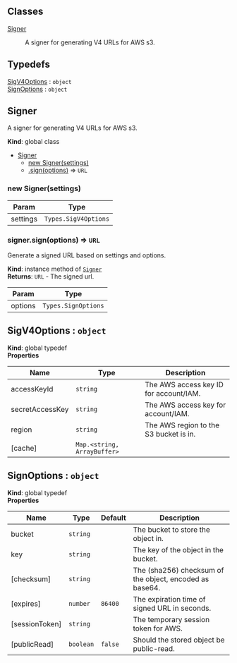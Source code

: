 ## Classes

<dl>
<dt><a href="#Signer">Signer</a></dt>
<dd><p>A signer for generating V4 URLs for AWS s3.</p>
</dd>
</dl>

## Typedefs

<dl>
<dt><a href="#SigV4Options">SigV4Options</a> : <code>object</code></dt>
<dd></dd>
<dt><a href="#SignOptions">SignOptions</a> : <code>object</code></dt>
<dd></dd>
</dl>

<a name="Signer"></a>

## Signer
A signer for generating V4 URLs for AWS s3.

**Kind**: global class  

* [Signer](#Signer)
    * [new Signer(settings)](#new_Signer_new)
    * [.sign(options)](#Signer+sign) ⇒ <code>URL</code>

<a name="new_Signer_new"></a>

### new Signer(settings)

| Param | Type |
| --- | --- |
| settings | <code>Types.SigV4Options</code> | 

<a name="Signer+sign"></a>

### signer.sign(options) ⇒ <code>URL</code>
Generate a signed URL based on settings and options.

**Kind**: instance method of [<code>Signer</code>](#Signer)  
**Returns**: <code>URL</code> - The signed url.  

| Param | Type |
| --- | --- |
| options | <code>Types.SignOptions</code> | 

<a name="SigV4Options"></a>

## SigV4Options : <code>object</code>
**Kind**: global typedef  
**Properties**

| Name | Type | Description |
| --- | --- | --- |
| accessKeyId | <code>string</code> | The AWS access key ID for account/IAM. |
| secretAccessKey | <code>string</code> | The AWS access key for account/IAM. |
| region | <code>string</code> | The AWS region to the S3 bucket is in. |
| [cache] | <code>Map.&lt;string, ArrayBuffer&gt;</code> |  |

<a name="SignOptions"></a>

## SignOptions : <code>object</code>
**Kind**: global typedef  
**Properties**

| Name | Type | Default | Description |
| --- | --- | --- | --- |
| bucket | <code>string</code> |  | The bucket to store the object in. |
| key | <code>string</code> |  | The key of the object in the bucket. |
| [checksum] | <code>string</code> |  | The (sha256) checksum of the object, encoded as base64. |
| [expires] | <code>number</code> | <code>86400</code> | The expiration time of signed URL in seconds. |
| [sessionToken] | <code>string</code> |  | The temporary session token for AWS. |
| [publicRead] | <code>boolean</code> | <code>false</code> | Should the stored object be public-read. |

